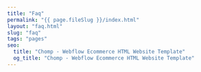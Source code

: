 ```yaml
---
title: "Faq"
permalink: "{{ page.fileSlug }}/index.html"
layout: "faq.html"
slug: "faq"
tags: "pages"
seo:
  title: "Chomp - Webflow Ecommerce HTML Website Template"
  og_title: "Chomp - Webflow Ecommerce HTML Website Template"
---
```



